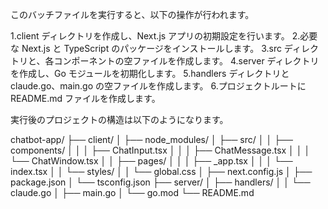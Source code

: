 このバッチファイルを実行すると、以下の操作が行われます。

1.client ディレクトリを作成し、Next.js アプリの初期設定を行います。
2.必要な Next.js と TypeScript のパッケージをインストールします。
3.src ディレクトリと、各コンポーネントの空ファイルを作成します。
4.server ディレクトリを作成し、Go モジュールを初期化します。
5.handlers ディレクトリと claude.go、main.go の空ファイルを作成します。
6.プロジェクトルートに README.md ファイルを作成します。

実行後のプロジェクトの構造は以下のようになります。

chatbot-app/
├── client/
│   ├── node_modules/
│   ├── src/
│   │   ├── components/
│   │   │   ├── ChatInput.tsx
│   │   │   ├── ChatMessage.tsx
│   │   │   └── ChatWindow.tsx
│   │   ├── pages/
│   │   │   ├── _app.tsx
│   │   │   └── index.tsx
│   │   └── styles/
│   │       └── global.css
│   ├── next.config.js
│   ├── package.json
│   └── tsconfig.json
├── server/
│   ├── handlers/
│   │   └── claude.go
│   ├── main.go
│   └── go.mod
└── README.md

